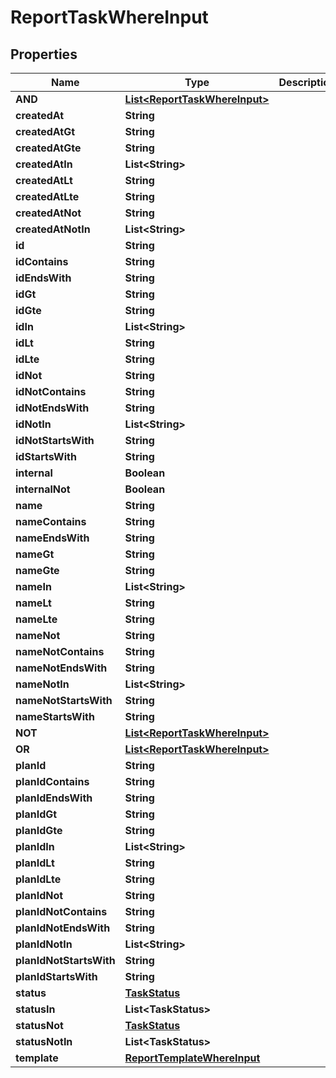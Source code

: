 

# ReportTaskWhereInput


## Properties

Name | Type | Description | Notes
------------ | ------------- | ------------- | -------------
**AND** | [**List&lt;ReportTaskWhereInput&gt;**](ReportTaskWhereInput.md) |  |  [optional]
**createdAt** | **String** |  |  [optional]
**createdAtGt** | **String** |  |  [optional]
**createdAtGte** | **String** |  |  [optional]
**createdAtIn** | **List&lt;String&gt;** |  |  [optional]
**createdAtLt** | **String** |  |  [optional]
**createdAtLte** | **String** |  |  [optional]
**createdAtNot** | **String** |  |  [optional]
**createdAtNotIn** | **List&lt;String&gt;** |  |  [optional]
**id** | **String** |  |  [optional]
**idContains** | **String** |  |  [optional]
**idEndsWith** | **String** |  |  [optional]
**idGt** | **String** |  |  [optional]
**idGte** | **String** |  |  [optional]
**idIn** | **List&lt;String&gt;** |  |  [optional]
**idLt** | **String** |  |  [optional]
**idLte** | **String** |  |  [optional]
**idNot** | **String** |  |  [optional]
**idNotContains** | **String** |  |  [optional]
**idNotEndsWith** | **String** |  |  [optional]
**idNotIn** | **List&lt;String&gt;** |  |  [optional]
**idNotStartsWith** | **String** |  |  [optional]
**idStartsWith** | **String** |  |  [optional]
**internal** | **Boolean** |  |  [optional]
**internalNot** | **Boolean** |  |  [optional]
**name** | **String** |  |  [optional]
**nameContains** | **String** |  |  [optional]
**nameEndsWith** | **String** |  |  [optional]
**nameGt** | **String** |  |  [optional]
**nameGte** | **String** |  |  [optional]
**nameIn** | **List&lt;String&gt;** |  |  [optional]
**nameLt** | **String** |  |  [optional]
**nameLte** | **String** |  |  [optional]
**nameNot** | **String** |  |  [optional]
**nameNotContains** | **String** |  |  [optional]
**nameNotEndsWith** | **String** |  |  [optional]
**nameNotIn** | **List&lt;String&gt;** |  |  [optional]
**nameNotStartsWith** | **String** |  |  [optional]
**nameStartsWith** | **String** |  |  [optional]
**NOT** | [**List&lt;ReportTaskWhereInput&gt;**](ReportTaskWhereInput.md) |  |  [optional]
**OR** | [**List&lt;ReportTaskWhereInput&gt;**](ReportTaskWhereInput.md) |  |  [optional]
**planId** | **String** |  |  [optional]
**planIdContains** | **String** |  |  [optional]
**planIdEndsWith** | **String** |  |  [optional]
**planIdGt** | **String** |  |  [optional]
**planIdGte** | **String** |  |  [optional]
**planIdIn** | **List&lt;String&gt;** |  |  [optional]
**planIdLt** | **String** |  |  [optional]
**planIdLte** | **String** |  |  [optional]
**planIdNot** | **String** |  |  [optional]
**planIdNotContains** | **String** |  |  [optional]
**planIdNotEndsWith** | **String** |  |  [optional]
**planIdNotIn** | **List&lt;String&gt;** |  |  [optional]
**planIdNotStartsWith** | **String** |  |  [optional]
**planIdStartsWith** | **String** |  |  [optional]
**status** | [**TaskStatus**](TaskStatus.md) |  |  [optional]
**statusIn** | **List&lt;TaskStatus&gt;** |  |  [optional]
**statusNot** | [**TaskStatus**](TaskStatus.md) |  |  [optional]
**statusNotIn** | **List&lt;TaskStatus&gt;** |  |  [optional]
**template** | [**ReportTemplateWhereInput**](ReportTemplateWhereInput.md) |  |  [optional]



